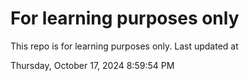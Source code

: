 # For learning purposes only
This repo is for learning purposes only.
Last updated at

Thursday, October 17, 2024 8:59:54 PM

